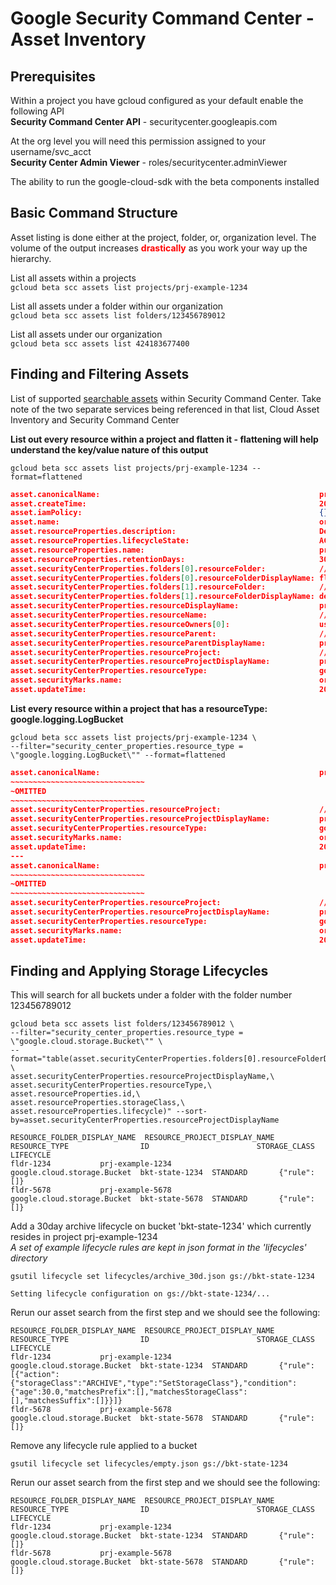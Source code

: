 # Google Security Command Center - Asset Inventory

## Prerequisites

Within a project you have gcloud configured as your default enable the following API   
**Security Command Center API** - securitycenter.googleapis.com

At the org level you will need this permission assigned to your username/svc_acct   
**Security Center Admin Viewer** - roles/securitycenter.adminViewer

The ability to run the google-cloud-sdk with the beta components installed

## Basic Command Structure

Asset listing is done either at the project, folder, or, organization level. The volume of the output increases <span style="color:red">**drastically**</span> as
you work your way up the hierarchy.

List all assets within a projects  
```gcloud beta scc assets list projects/prj-example-1234```

List all assets under a folder within our organization  
```gcloud beta scc assets list folders/123456789012```

List all assets under our organization   
```gcloud beta scc assets list 424183677400```

## Finding and Filtering Assets

List of supported [searchable assets](https://cloud.google.com/security-command-center/docs/supported-asset-types) within Security Command Center. 
Take note of the two separate services being referenced in that list, Cloud Asset Inventory and Security Command Center


**List out every resource within a project and flatten it - flattening will help understand the key/value nature of this output**  
```
gcloud beta scc assets list projects/prj-example-1234 --format=flattened
```


```json
asset.canonicalName:                                                 projects/2222111122222/assets/6584984351265465464
asset.createTime:                                                    2022-03-01T05:09:31.186Z
asset.iamPolicy:                                                     {}
asset.name:                                                          organizations/424183677400/assets/6584984351265465464
asset.resourceProperties.description:                                Default bucket
asset.resourceProperties.lifecycleState:                             ACTIVE
asset.resourceProperties.name:                                       projects/2222111122222/locations/global/buckets/_Default
asset.resourceProperties.retentionDays:                              30
asset.securityCenterProperties.folders[0].resourceFolder:            //cloudresourcemanager.googleapis.com/folders/3331111333333
asset.securityCenterProperties.folders[0].resourceFolderDisplayName: fldr-1234
asset.securityCenterProperties.folders[1].resourceFolder:            //cloudresourcemanager.googleapis.com/folders/123456789012
asset.securityCenterProperties.folders[1].resourceFolderDisplayName: devops
asset.securityCenterProperties.resourceDisplayName:                  projects/2222111122222/locations/global/buckets/_Default
asset.securityCenterProperties.resourceName:                         //logging.googleapis.com/projects/2222111122222/locations/global/buckets/_Default
asset.securityCenterProperties.resourceOwners[0]:                    user:bcerniglia@owletcare.com
asset.securityCenterProperties.resourceParent:                       //cloudresourcemanager.googleapis.com/projects/2222111122222
asset.securityCenterProperties.resourceParentDisplayName:            prj-example-1234
asset.securityCenterProperties.resourceProject:                      //cloudresourcemanager.googleapis.com/projects/2222111122222
asset.securityCenterProperties.resourceProjectDisplayName:           prj-example-1234
asset.securityCenterProperties.resourceType:                         google.logging.LogBucket
asset.securityMarks.name:                                            organizations/424183677400/assets/6584984351265465464/securityMarks
asset.updateTime:                                                    2022-03-01T05:09:31.186Z
```

**List every resource within a project that has a resourceType: google.logging.LogBucket**

```
gcloud beta scc assets list projects/prj-example-1234 \
--filter="security_center_properties.resource_type = \"google.logging.LogBucket\"" --format=flattened
```

```json
asset.canonicalName:                                                 projects/2222111122222/assets/15883817191309541680
~~~~~~~~~~~~~~~~~~~~~~~~~~~~~~
~OMITTED
~~~~~~~~~~~~~~~~~~~~~~~~~~~~~~
asset.securityCenterProperties.resourceProject:                      //cloudresourcemanager.googleapis.com/projects/2222111122222
asset.securityCenterProperties.resourceProjectDisplayName:           prj-example-1234
asset.securityCenterProperties.resourceType:                         google.logging.LogBucket
asset.securityMarks.name:                                            organizations/424183677400/assets/15883817191309541680/securityMarks
asset.updateTime:                                                    2022-03-01T05:09:31.186Z
---
asset.canonicalName:                                                 projects/2222111122222/assets/6584984351265465464
~~~~~~~~~~~~~~~~~~~~~~~~~~~~~~
~OMITTED
~~~~~~~~~~~~~~~~~~~~~~~~~~~~~~
asset.securityCenterProperties.resourceProject:                      //cloudresourcemanager.googleapis.com/projects/2222111122222
asset.securityCenterProperties.resourceProjectDisplayName:           prj-example-1234
asset.securityCenterProperties.resourceType:                         google.logging.LogBucket
asset.securityMarks.name:                                            organizations/424183677400/assets/6584984351265465464/securityMarks
asset.updateTime:                                                    2022-03-01T05:09:31.186Z
```

## Finding and Applying Storage Lifecycles
This will search for all buckets under a folder with the folder number 123456789012

```
gcloud beta scc assets list folders/123456789012 \
--filter="security_center_properties.resource_type = \"google.cloud.storage.Bucket\"" \
--format="table(asset.securityCenterProperties.folders[0].resourceFolderDisplayName, \
asset.securityCenterProperties.resourceProjectDisplayName,\
asset.securityCenterProperties.resourceType,\
asset.resourceProperties.id,\
asset.resourceProperties.storageClass,\
asset.resourceProperties.lifecycle)" --sort-by=asset.securityCenterProperties.resourceProjectDisplayName
```

```
RESOURCE_FOLDER_DISPLAY_NAME  RESOURCE_PROJECT_DISPLAY_NAME  RESOURCE_TYPE                ID                        STORAGE_CLASS  LIFECYCLE
fldr-1234           prj-example-1234        google.cloud.storage.Bucket  bkt-state-1234  STANDARD       {"rule":[]}
fldr-5678           prj-example-5678        google.cloud.storage.Bucket  bkt-state-5678  STANDARD       {"rule":[]}
```

Add a 30day archive lifecycle on bucket 'bkt-state-1234' which currently resides in project prj-example-1234   
*A set of example lifecycle rules are kept in json format in the 'lifecycles' directory*  
```
gsutil lifecycle set lifecycles/archive_30d.json gs://bkt-state-1234
```

```
Setting lifecycle configuration on gs://bkt-state-1234/...
```

Rerun our asset search from the first step and we should see the following:
```
RESOURCE_FOLDER_DISPLAY_NAME  RESOURCE_PROJECT_DISPLAY_NAME  RESOURCE_TYPE                ID                        STORAGE_CLASS  LIFECYCLE
fldr-1234           prj-example-1234        google.cloud.storage.Bucket  bkt-state-1234  STANDARD       {"rule":[{"action":{"storageClass":"ARCHIVE","type":"SetStorageClass"},"condition":{"age":30.0,"matchesPrefix":[],"matchesStorageClass":[],"matchesSuffix":[]}}]}
fldr-5678           prj-example-5678        google.cloud.storage.Bucket  bkt-state-5678  STANDARD       {"rule":[]}
```

Remove any lifecycle rule applied to a bucket

```
gsutil lifecycle set lifecycles/empty.json gs://bkt-state-1234
```

Rerun our asset search from the first step and we should see the following:
```
RESOURCE_FOLDER_DISPLAY_NAME  RESOURCE_PROJECT_DISPLAY_NAME  RESOURCE_TYPE                ID                        STORAGE_CLASS  LIFECYCLE
fldr-1234           prj-example-1234        google.cloud.storage.Bucket  bkt-state-1234  STANDARD       {"rule":[]}
fldr-5678           prj-example-5678        google.cloud.storage.Bucket  bkt-state-5678  STANDARD       {"rule":[]}
```

